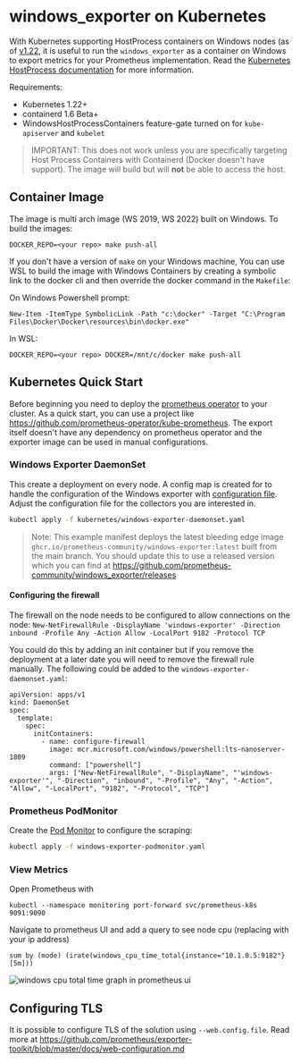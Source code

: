 # windows_exporter on Kubernetes

With Kubernetes supporting HostProcess containers on Windows nodes (as of [v1.22](https://kubernetes.io/blog/2021/08/16/windows-hostprocess-containers/), it is useful to run the `windows_exporter` as a container on Windows to export metrics for your Prometheus implementation.  Read the [Kubernetes HostProcess documentation](https://kubernetes.io/docs/tasks/configure-pod-container/create-hostprocess-pod/) for more information.

Requirements:

- Kubernetes 1.22+
- containerd 1.6 Beta+
- WindowsHostProcessContainers feature-gate turned on for `kube-apiserver` and `kubelet`

> IMPORTANT: This does not work unless you are specifically targeting Host Process Containers with Containerd (Docker doesn't have support).  The image will build but will **not** be able to access the host.

## Container Image

The image is multi arch image (WS 2019, WS 2022) built on Windows. To build the images:

```
DOCKER_REPO=<your repo> make push-all
```

If you don't have a version of `make` on your Windows machine, You can use WSL to build the image with Windows Containers by creating a symbolic link to the docker cli and then override the docker command in the `Makefile`: 

On Windows Powershell prompt:
```
New-Item -ItemType SymbolicLink -Path "c:\docker" -Target "C:\Program Files\Docker\Docker\resources\bin\docker.exe"
```

In WSL:
```
DOCKER_REPO=<your repo> DOCKER=/mnt/c/docker make push-all 
```

## Kubernetes Quick Start

Before beginning you need to deploy the [prometheus operator](https://github.com/prometheus-operator/prometheus-operator) to your cluster. As a quick start, you can use a project like https://github.com/prometheus-operator/kube-prometheus. The export itself doesn't have any dependency on prometheus operator and the exporter image can be used in manual configurations.

### Windows Exporter DaemonSet

This create a deployment on every node. A config map is created for to handle the configuration of the Windows exporter with [configuration file](../README.md#using-a-configuration-file).  Adjust the configuration file for the collectors you are interested in.

```bash
kubectl apply -f kubernetes/windows-exporter-daemonset.yaml
```

> Note: This example manifest deploys the latest bleeding edge image `ghcr.io/prometheus-community/windows-exporter:latest` built from the main branch.  You should update this to use a released version which you can find at https://github.com/prometheus-community/windows_exporter/releases

#### Configuring the firewall
The firewall on the node needs to be configured  to allow connections on the node: `New-NetFirewallRule -DisplayName 'windows-exporter' -Direction inbound -Profile Any -Action Allow -LocalPort 9182 -Protocol TCP` 

You could do this by adding an init container but if you remove the deployment at a later date you will need to remove the firewall rule manually. The following could be added to the `windows-exporter-daemonset.yaml`:

```
apiVersion: apps/v1
kind: DaemonSet
spec:
  template:
    spec:
      initContainers:
        - name: configure-firewall
          image: mcr.microsoft.com/windows/powershell:lts-nanoserver-1809
          command: ["powershell"]
          args: ["New-NetFirewallRule", "-DisplayName", "'windows-exporter'", "-Direction", "inbound", "-Profile", "Any", "-Action", "Allow", "-LocalPort", "9182", "-Protocol", "TCP"]
```

### Prometheus PodMonitor

Create the [Pod Monitor](https://prometheus-operator.dev/docs/operator/design/#podmonitor) to configure the scraping:

```bash
kubectl apply -f windows-exporter-podmonitor.yaml
```

### View Metrics

Open Prometheus with 

```
kubectl --namespace monitoring port-forward svc/prometheus-k8s 9091:9090
```

Navigate to prometheus UI and add a query to see node cpu (replacing with your ip address)

```
sum by (mode) (irate(windows_cpu_time_total{instance="10.1.0.5:9182"}[5m]))
```

![windows cpu total time graph in prometheus ui](https://user-images.githubusercontent.com/648372/140547130-b535c766-6479-47d3-b2d3-cd8a551647df.png)


## Configuring TLS

It is possible to configure TLS of the solution using `--web.config.file`.  Read more at https://github.com/prometheus/exporter-toolkit/blob/master/docs/web-configuration.md
